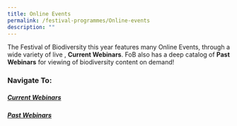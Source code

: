 ```yaml
---
title: Online Events
permalink: /festival-programmes/Online-events
description: ""
---
```

The Festival of Biodiversity this year features many Online Events, through a wide variety of live , **Current Webinars**. FoB also has a deep catalog of **Past Webinars** for viewing of biodiversity content on demand!

### Navigate To:

##### [Current Webinars](https://nparks-biodiversity-staging.netlify.app/festival-programmes/current-webinars)

##### [Past Webinars](https://nparks-biodiversity-staging.netlify.app/festival-programmes/past-webinars)